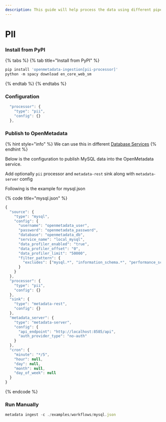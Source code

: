 ```yaml
---
description: This guide will help process the data using different pipelines
---
```


# PII

### Install from PyPI

{% tabs %}
{% tab title="Install from PyPI" %}
```javascript
pip install 'openmetadata-ingestion[pii-processor]'
python -m spacy download en_core_web_sm
```
{% endtab %}
{% endtabs %}

### Configuration

```javascript
  "processor": {
    "type": "pii",
    "config": {}
  },
```

### Publish to OpenMetadata

{% hint style="info" %}
We can use this in different [Database Services](../database-services/)
{% endhint %}

Below is the configuration to publish MySQL data into the OpenMetadata service.

Add optionally `pii` processor and `metadata-rest` sink along with `metadata-server` config

Following is the example for mysql.json

{% code title="mysql.json" %}
```javascript
{
  "source": {
    "type": "mysql",
    "config": {
      "username": "openmetadata_user",
      "password": "openmetadata_password",
      "database": "openmetadata_db",
      "service_name": "local_mysql",
      "data_profiler_enabled": "true",
      "data_profiler_offset": "0",
      "data_profiler_limit": "50000",
      "filter_pattern": {
        "excludes": ["mysql.*", "information_schema.*", "performance_schema.*", "sys.*"]
      }
    }
  },
  "processor": {
    "type": "pii",
    "config": {}
  },
  "sink": {
    "type": "metadata-rest",
    "config": {}
  },
  "metadata_server": {
    "type": "metadata-server",
    "config": {
      "api_endpoint": "http://localhost:8585/api",
      "auth_provider_type": "no-auth"
    }
  },
  "cron": {
    "minute": "*/5",
    "hour": null,
    "day": null,
    "month": null,
    "day_of_week": null
  }
}

```
{% endcode %}

### Run Manually

```javascript
metadata ingest -c ./examples/workflows/mysql.json
```

